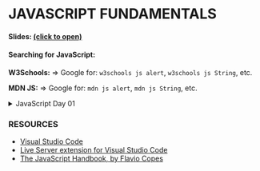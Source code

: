 # JAVASCRIPT FUNDAMENTALS

#### Slides: <a href="https://kostasx.github.io/EventLoop/Education/TechTalentSchool/javascript/introduction.html#/tts-intro" target="_blank">(click to open)</a>

#### Searching for JavaScript:

**W3Schools:** => Google for: `w3schools js alert`, `w3schools js String`, etc.

**MDN JS:** => Google for: `mdn js alert`, `mdn js String`, etc.

<details>

<summary>JavaScript Day 01</summary>

### What can you build with JavaScript?

- [Dynamic HTML Pages](https://www.w3schools.com/js/)
- Web Applications:
    - [Photopea: A Photoshop Clone](https://www.photopea.com/) 
- Desktop Applications (Using [Electron.JS](https://electronjs.org/))
    - [Skype](https://www.skype.com/en/)
    - [Slack](https://slack.com/)
    - [Visual Studio Code](https://code.visualstudio.com/)
- [Mobile Apps](https://facebook.github.io/react-native/)
- [Server Applications](https://nodejs.org/en/)
- [Command Line Tools](https://developer.atlassian.com/blog/2015/11/scripting-with-node/)
- [Electronics (Arduino)](https://www.espruino.com/)  
- [Artificial Intelligence / Machine Learning](https://js.tensorflow.org/)
- [Brain Controlled Applications!](https://www.youtube.com/watch?v=7KhFO-qCVyg)    
    
### CODE

- Hello World
    - [hello.html](./code/hello.html)
    - [hello.js](./code/hello.js)
- [Strings](./code/strings.html)
- [Numbers](./code/numbers.html)
- [typeof Operator](./code/typeof.html)

### QUESTIONS

_How do we clear the console?_

- Click the `Clear Console` Button
- Press `Ctrl + L`
- Write `console.clear();`

</details>

### RESOURCES

- [Visual Studio Code](https://code.visualstudio.com/)
- [Live Server extension for Visual Studio Code](https://marketplace.visualstudio.com/items?itemName=ritwickdey.LiveServer)
- [The JavaScript Handbook, by Flavio Copes](https://flaviocopes.com/page/ebooks/)